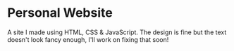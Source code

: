 # Personal Website
A site I made using HTML, CSS & JavaScript. The design is fine but the text doesn't look fancy enough, I'll work on fixing that soon!
